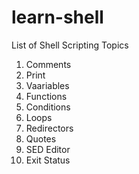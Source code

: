 # learn-shell

List of Shell Scripting Topics 

1. Comments
2. Print
3. Vaariables
4. Functions
5. Conditions
6. Loops
7. Redirectors
8. Quotes
9. SED Editor
10. Exit Status